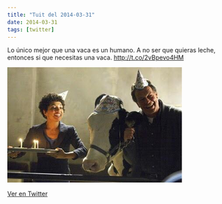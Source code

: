 ```yaml
---
title: "Tuit del 2014-03-31"
date: 2014-03-31
tags: [twitter]
---
```


Lo único mejor que una vaca es un humano. A no ser que quieras leche, entonces si que necesitas una vaca. http://t.co/2vBpevo4HM

![Imagen](/assets/images/450747302148603904-BkFgSHDIgAE6t8k.jpg)

[Ver en Twitter](https://twitter.com/i/web/status/450747302148603904)
